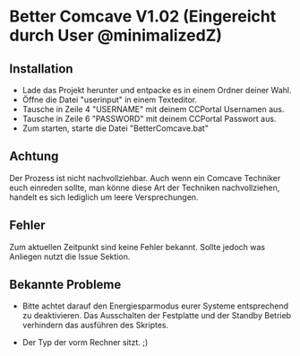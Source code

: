 # Better Comcave V1.02 (Eingereicht durch User @minimalizedZ)
## Installation

- Lade das Projekt herunter und entpacke es in einem Ordner deiner Wahl.
- Öffne die Datei "userinput" in einem Texteditor.
- Tausche in Zeile 4 "USERNAME" mit deinem CCPortal Usernamen aus.
- Tausche in Zeile 6 "PASSWORD" mit deinem CCPortal Passwort aus.
- Zum starten, starte die Datei "BetterComcave.bat"

## Achtung

Der Prozess ist nicht nachvollziehbar. Auch wenn ein Comcave Techniker euch einreden sollte, man könne diese Art der Techniken nachvollziehen, handelt es sich lediglich um leere Versprechungen.

## Fehler

Zum aktuellen Zeitpunkt sind keine Fehler bekannt. Sollte jedoch was Anliegen nutzt die Issue Sektion.

## Bekannte Probleme
- Bitte achtet darauf den Energiesparmodus eurer Systeme entsprechend zu deaktivieren. Das Ausschalten der Festplatte und der Standby Betrieb verhindern das ausführen des Skriptes.

- Der Typ der vorm Rechner sitzt. ;)

